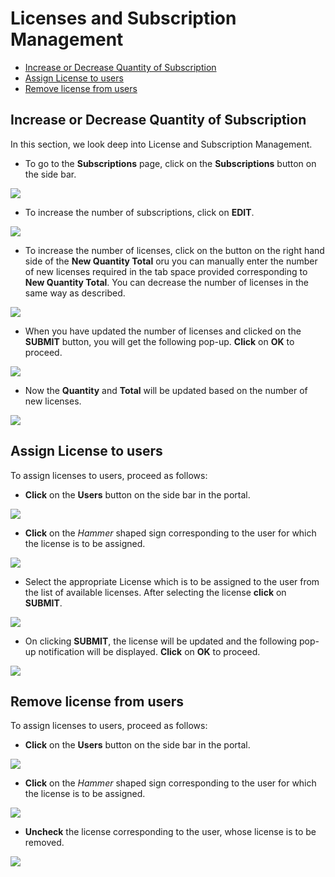 # Licenses and Subscription Management

<!-- TOC -->
* [Increase or Decrease Quantity of Subscription](#increase-or-decrease-quantity-of-subscription)  
* [Assign License to users](#assign-license-to-users)  
* [Remove license from users](#remove-license-from-users)    

<!-- TOC -->

## Increase or Decrease Quantity of Subscription

In this section, we look deep into License and Subscription Management.

* To go to the **Subscriptions** page, click on the **Subscriptions** button on the side bar.

<img src="/Images/C3-image-8.jpg">  

* To increase the number of subscriptions, click on **EDIT**.  

<img src="/Images/C3-image-9.jpg">  

* To increase the number of licenses, click on the button on the right hand side of the **New Quantity Total** oru you can manually enter the number of new licenses required in the tab space provided corresponding to **New Quantity Total**. You can decrease the number of licenses in the same way as described.   

<img src="/Images/C3-image-10.jpg">  

* When you have updated the number of licenses and clicked on the **SUBMIT** button, you will get the following pop-up. **Click** on **OK** to proceed.

<img src="/Images/C3-image-11.jpg">  

*  Now the **Quantity** and **Total** will be updated based on the number of new licenses.  

<img src="/Images/C3-image-12.jpg">   

## Assign License to users

To assign licenses to users, proceed as follows:  

* **Click** on the **Users** button on the side bar in the portal.   

<img src="/Images/C3-image-13.jpg">  

* **Click** on the *Hammer* shaped sign corresponding to the user for which the license is to be assigned.    

<img src="/Images/C3-image-20.jpg">  

* Select the appropriate License which is to be assigned to the user from the list of available licenses.  After selecting the license **click** on **SUBMIT**.  


<img src="/Images/C3-image-21.jpg">  

* On clicking **SUBMIT**, the license will be updated and the following pop-up notification will be displayed. **Click** on **OK** to proceed.  

<img src="/Images/C3-image-22.jpg">    


## Remove license from users  

To assign licenses to users, proceed as follows:  

* **Click** on the **Users** button on the side bar in the portal.   

<img src="/Images/C3-image-13.jpg">  

* **Click** on the *Hammer* shaped sign corresponding to the user for which the license is to be assigned.    

<img src="/Images/C3-image-20.jpg">  

* **Uncheck** the license corresponding to the user, whose license is to be removed.    

<img src="/Images/C3-image-23.jpg">  



